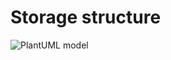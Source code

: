 # Storage structure

![PlantUML model](http://www.plantuml.com/plantuml/png/5SRRhS8m40JGLYu5uFsd3IemcqrYv4SqEoCagaVtV9rRczwrXT3_JlBAXndgfnoDfrxAWA_9c2o-XhttBZHxKlpQgCc0RSlJaWlr2DiRulznJq9E8SgbqNy0)
